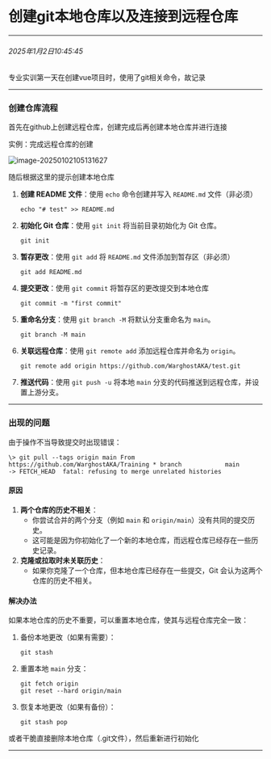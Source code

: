 # 创建git本地仓库以及连接到远程仓库

---

###### 2025年1月2日10:45:45

专业实训第一天在创建vue项目时，使用了git相关命令，故记录

---

### 创建仓库流程

首先在github上创建远程仓库，创建完成后再创建本地仓库并进行连接

实例：完成远程仓库的创建

![image-20250102105131627](C:\Users\WarghostAKA\AppData\Roaming\Typora\typora-user-images\image-20250102105131627.png)

随后根据这里的提示创建本地仓库

1. **创建 README 文件**：使用 `echo` 命令创建并写入 `README.md` 文件（非必须）

	```
	echo "# test" >> README.md
	```

2. **初始化 Git 仓库**：使用 `git init` 将当前目录初始化为 Git 仓库。

	```
	git init
	```

3. **暂存更改**：使用 `git add` 将 `README.md` 文件添加到暂存区（非必须）

	```
	git add README.md
	```

4. **提交更改**：使用 `git commit` 将暂存区的更改提交到本地仓库

	```
	git commit -m "first commit"
	```

5. **重命名分支**：使用 `git branch -M` 将默认分支重命名为 `main`。

	```
	git branch -M main
	```

6. **关联远程仓库**：使用 `git remote add` 添加远程仓库并命名为 `origin`。

	```
	git remote add origin https://github.com/WarghostAKA/test.git
	```

7. **推送代码**：使用 `git push -u` 将本地 `main` 分支的代码推送到远程仓库，并设置上游分支。

------

### 出现的问题

由于操作不当导致提交时出现错误：

`\> git pull --tags origin main From https://github.com/WarghostAKA/Training * branch            main       -> FETCH_HEAD 
fatal: refusing to merge unrelated histories`

#### **原因**

1. **两个仓库的历史不相关**：
	* 你尝试合并的两个分支（例如 `main` 和 `origin/main`）没有共同的提交历史。
	* 这可能是因为你初始化了一个新的本地仓库，而远程仓库已经存在一些历史记录。
2. **克隆或拉取时未关联历史**：
	* 如果你克隆了一个仓库，但本地仓库已经存在一些提交，Git 会认为这两个仓库的历史不相关。

#### 解决办法

如果本地仓库的历史不重要，可以重置本地仓库，使其与远程仓库完全一致：

1. 备份本地更改（如果有需要）：

	```
	git stash
	```

2. 重置本地 `main` 分支：

	```
	git fetch origin
	git reset --hard origin/main
	```

3. 恢复本地更改（如果有备份）：

	```
	git stash pop
	```



或者干脆直接删除本地仓库（.git文件），然后重新进行初始化

------